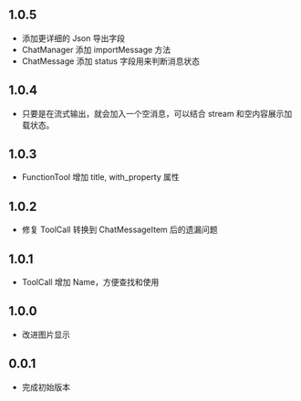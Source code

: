 ## 1.0.5

- 添加更详细的 Json 导出字段
- ChatManager 添加 importMessage 方法
- ChatMessage 添加 status 字段用来判断消息状态

## 1.0.4

- 只要是在流式输出，就会加入一个空消息，可以结合 stream 和空内容展示加载状态。

## 1.0.3

- FunctionTool 增加 title, with_property 属性

## 1.0.2

- 修复 ToolCall 转换到 ChatMessageItem 后的遗漏问题

## 1.0.1

- ToolCall 增加 Name，方便查找和使用

## 1.0.0

- 改进图片显示

## 0.0.1

- 完成初始版本
